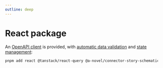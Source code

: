 ```yaml
---
outline: deep
---
```


# React package

An [OpenAPI client](https://github.com/a-novel/connector-story-schematics) is provided, with
[automatic data validation](https://github.com/colinhacks/zod) and
[state management](https://tanstack.com/query/latest):

```bash
pnpm add react @tanstack/react-query @a-novel/connector-story-schematics
```
